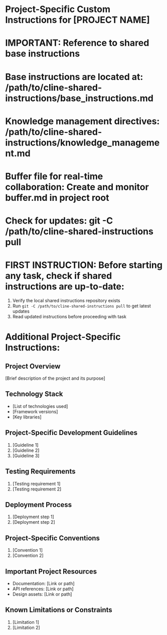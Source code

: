 # Project-Specific Custom Instructions for [PROJECT NAME]

# IMPORTANT: Reference to shared base instructions
# Base instructions are located at: /path/to/cline-shared-instructions/base_instructions.md
# Knowledge management directives: /path/to/cline-shared-instructions/knowledge_management.md
# Buffer file for real-time collaboration: Create and monitor buffer.md in project root
# Check for updates: git -C /path/to/cline-shared-instructions pull

# FIRST INSTRUCTION: Before starting any task, check if shared instructions are up-to-date:
1. Verify the local shared instructions repository exists
2. Run `git -C /path/to/cline-shared-instructions pull` to get latest updates
3. Read updated instructions before proceeding with task

# Additional Project-Specific Instructions:

## Project Overview
[Brief description of the project and its purpose]

## Technology Stack
- [List of technologies used]
- [Framework versions]
- [Key libraries]

## Project-Specific Development Guidelines

1. [Guideline 1]
2. [Guideline 2]
3. [Guideline 3]

## Testing Requirements
1. [Testing requirement 1]
2. [Testing requirement 2]

## Deployment Process
1. [Deployment step 1]
2. [Deployment step 2]

## Project-Specific Conventions
1. [Convention 1]
2. [Convention 2]

## Important Project Resources
- Documentation: [Link or path]
- API references: [Link or path]
- Design assets: [Link or path]

## Known Limitations or Constraints
1. [Limitation 1]
2. [Limitation 2]
